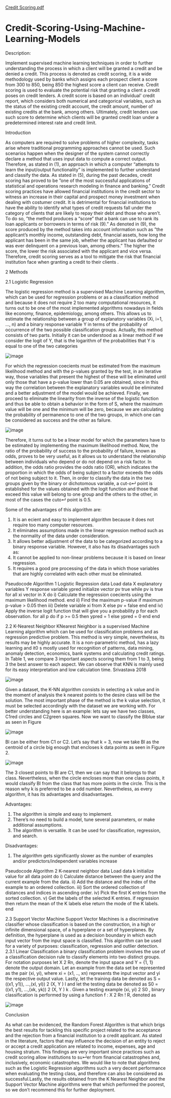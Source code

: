 [Credit Scoring.pdf](https://github.com/siddup4488/Credit-Scoring-Using-Machine-Learning-Models/files/11179570/Credit.Scoring.pdf)
# Credit-Scoring-Using-Machine-Learning-Models

Description:

Implement supervised machine learning techniques in order to further understanding the process in which a client will be granted a credit and be denied a credit. This process is denoted as credit scoring, it is a wide methodology used by banks which assigns each prospect client a score from 300 to 850, being 850 the highest score a client can receive. Credit scoring is used to evaluate the potential risk that granting a client a credit poses on credit lenders. A credit score is based on an individual' credit report, which considers both numerical and categorical variables, such as the status of the existing credit account, the credit amount, number of existing credits at the bank, among others. Ultimately, credit lenders use such score to determine which clients will be granted credit loan under a predetermined interest rate and credit limit.

Introduction

As computers are required to solve problems of higher complexity, tasks arise where traditional programming approaches cannot be used. Such scenarios happen when the designer
of the system cannot correctly declare a method that uses input data to compute a correct output. Therefore, as stated in (1), an approach in which a computer “attempts to
learn the input/output functionality” is implemented to further understand and classify the
data. As stated in (5), during the past decades, credit scoring has proved to be ”one of the
most successful applications of statistical and operations research modeling in finance and
banking.” Credit scoring practices have allowed financial institutions in the credit sector
to witness an increase in their capital and prospect money investment when dealing with
costumer credit. It is detrimental for financial institutions to have the ability to identify
what types of credit requests fall under the category of clients that are likely to repay
their debt and those who aren’t. To do so, ”the method produces a “score” that a bank
can use to rank its loan applicants or borrowers in terms of risk (9).” As denoted in (9),
the score produced by the method takes into account information such as ”the applicant’s
monthly income, outstanding debt, financial assets, how long the applicant has been in
the same job, whether the applicant has defaulted or was ever delinquent on a previous
loan, among others.” The higher the score, the lower the risk associated with the applicant
and vice versa. Therefore, credit scoring serves as a tool to mitigate the risk that financial
institution face when granting a credit to their clients .

2 Methods

2.1 Logistic Regression

The logistic regression method is a supervised Machine Learning algorithm, which can be
used for regression problems or as a classification method and because it does not require
2
too many computational resources, it turns out to be one of the most implemented algorithms nowadays in fields like economy, finance, epidemiology, among others. This allows
us to estimate the relationship between a group of explanatory variables (Xi, i=1, ..., n) and
a binary response variable Y in terms of the probability of occurrence of the two possible
classification groups.
Actually, this method consists of two parts. Initially it can be understood as a linear
method if we consider the logit of Y, that is the logarithm of the probabilities that Y is
equal to one of the two categories

![image](https://user-images.githubusercontent.com/61466844/230624546-6485b799-8a3a-4cf6-8d58-005faffcf38f.png)


For which the regression coecients  must be estimated from the maximum likelihood
method and with the p-values granted by the test, in an iterative way, those variables that
present the highest of these will be eliminated until only those that have a p-value lower
than 0.05 are obtained, since in this way the correlation between the explanatory variables
would be eliminated and a better adjustment of the model would be achieved. Finally,
we proceed to eliminate the linearity from the inverse of the logistic function and thus be
able to obtain a behavior in the form of S, where the maximum value will be one and the
minimum will be zero, because we are calculating the probability of permanence to one of
the two groups, in which one can be considered as success and the other as failure.

![image](https://user-images.githubusercontent.com/61466844/230624621-b5852a71-1286-4283-acdc-7ad2713254f8.png)

Therefore, it turns out to be a linear model for which the  parameters have to be estimated by implementing the maximum likelihood method. Now, the ratio of the probability
of success to the probability of failure, known as odds, proves to be very useful, as it allows
us to understand the relationship between individuals who depend or do not depend on a
risk factor. In addition, the odds ratio provides the odds ratio (OR), which indicates the
proportion in which the odds of being subject to a factor exceeds the odds of not being
subject to it. Then, in order to classify the data in the two groups given by the binary or
dichotomous variable, a cut-o↵ point is established for the values obtained with the logit
function and those that exceed this value will belong to one group and the others to the
other, in most of the cases the cuto↵ point is 0.5.

Some of the advantages of this algorithm are:
1. It is an ecient and easy to implement algorithm because it does not require too
many computer resources.
2. It eliminates assumptions made in the linear regression method such as the normality
of the data under consideration.
3. It allows better adjustment of the data to be categorized according to a binary response variable.
However, it also has its disadvantages such as:
1. It cannot be applied to non-linear problems because it is based on linear regression.
2. It requires a good pre processing of the data in which those variables that are highly
correlated with each other must be eliminated.

 Pseudocode
Algorithm 1 Logistic Regression
data Load data
X explanatory variables
Y response variable
ypred initialize vector
pv true
while pv is true
for all xi vector in X do
i) Calculate the regression coecients using the maximum likelihood method.
end
ii) Find the maximum p-value
if maximum p-value > 0.05 then
iii) Delete variable xi from X
else pv = false
end
end
iv) Apply the inverse logit function that will give you a probability p for each observation.
for all p do
if p >= 0.5 then
ypred = 1
else ypred = 0 end end


2.2 K-Nearest Neighbor
KNearest Neighbor is a supervised Machine Learning algorithm which can be used for
classification problems and as regression predictive problem. This method is very simple,
nevertheless, its results may be highly accurate. It is a non-parametric method, has a lazy
learning and it0
s mostly used for recognition of patterns, data mining, anomaly detection,
economics, bank systems and calculating credit ratings.
In Table 1, we compare 3 important aspects scoring them from 1 to 3, being 3 the best
answer to each aspect. We can observe that KNN is mainly used for its easy interpretation
and low calculation time. Srivastava 2018

![image](https://user-images.githubusercontent.com/61466844/230625143-6c37f132-93e3-413c-9b70-e2fdc4a93bd0.png)

Given a dataset, the K-NN algorithm consists in selecting a k value and in the moment
of analysis the k nearest points to the desire class will be the solution. The most important
phase of the method is the k value selection, it must be selected accordingly with the
dataset we are working with.
For better understanding here is an example: lets say we have two classes, C1red
circles and C2green squares. Now we want to classify the Blblue star as seen in Figure

![image](https://user-images.githubusercontent.com/61466844/230625219-be70389f-186e-49bd-beec-548d4f1082b5.png)


Bl can be either from C1 or C2. Let’s say that k = 3, now we take Bl as the centroid
of a circle big enough that encloses k data points as seen in Figure 2.

![image](https://user-images.githubusercontent.com/61466844/230625283-a21f14fe-c15c-4401-8b07-057667209222.png)

The 3 closest points to Bl are C1, then we can say that it belongs to that class. Nevertheless, when the circle encloses more than one class points, it would classify Bl from the
class that has more points in the circle. This is the reason why k is preferred to be a odd
number. Nevertheless, as every algorithm, it has its advantages and disadvantages.

Advantages:
1. The algorithm is simple and easy to implement.
2. There’s no need to build a model, tune several parameters, or make additional assumptions.
3. The algorithm is versatile. It can be used for classification, regression, and search.

Disadvantages:
1. The algorithm gets significantly slower as the number of examples and/or predictors/independent variables increase

Pseudocode
Algorithm 2 K-nearest neighbor
data Load data
k initialize value
for all data point do
i) Calculate distance between the query and the current example from the data.
ii) Add the distance and the index of the example to an ordered collection.
iii) Sort the ordered collection of distances and indices in ascending order.
iv) Pick the first K entries from the sorted collection.
v) Get the labels of the selected K entries.
if regression then
return the mean of the K labels
else
return the mode of the K labels.
end

2.3 Support Vector Machine
 Support Vector Machines is a discriminative classifier whose classification is based on the construction, in a high or infinite
dimensional space, of a hyperplane or a set of hyperplanes. By definition, the hyperplane
is used as a decision boundary in which each input vector from the input space is classified.
This algorithm can be used for a variety of purposes: classification, regression and outlier
detection.
2.3.1 Linear Classification
a binary classification problem involves
the use of a classification decision rule to classify elements into two distinct groups. For
notation purposes let X 2 Rn, denote the input space and Y = {1, 1} denote the output
domain. Let an example from the data set be represented as the pair (xi, yi), where
xi = (x1, .., xn) represents the input vector and yi the respective output value. Lastly, let
the training data be denoted as S = ((x1, y1)), ...,(xl, yl)) 2 (X, Y )
l and let the testing data
be denoted as S0 = ((x1, y1), ...,(xk, yk)) 2 (X, Y )
k
.
Given a testing example (xi, yi) 2 S0
, binary classification is performed by using a
function f : X 2 Rn ! R, denoted as

![image](https://user-images.githubusercontent.com/61466844/230625937-c3b6cab3-3b7a-4aec-a65f-4c731a50f5a6.png)



Conclusion

As what can be evidenced, the Random Forest Algorithm is that which brigs the best
results for tackling this specific project related to the acceptance and the rejection from
a financial institution to a credit applicant. As stated in the literature, factors that may
influence the decision of an entity to reject or accept a credit application are related to income, expenses, age and housing stratum. This findings are very important since practices
such as credit scoring allow institutions to su↵er from financial catastrophes and, inclusively, economic catastrophes. We would like to note that algorithms such as the Logistic
Regression algorithms such a very decent performance when evaluating the testing class,
and therefore can also be considered as successful.Lastly, the results obtained from the K
Nearest Neighbor and the Support Vector Machine algorithms were that which performed
the poorest, so we don’t recommend this for further deployment.
